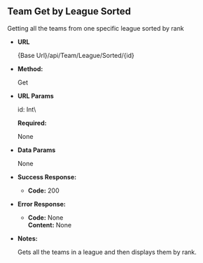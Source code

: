   **Team Get by League Sorted**
----
  Getting all the teams from one specific league sorted by rank

* **URL**

  {Base Url}/api/Team/League/Sorted/{id}

* **Method:**
  
  Get

  
*  **URL Params**

    id: Int\

   **Required:**
    
    None

* **Data Params**

    None

* **Success Response:**
  
  * **Code:** 200 <br />
 
* **Error Response:**

  * **Code:** None <br />
    **Content:** None

* **Notes:**

  Gets all the teams in a league and then displays them by rank.  